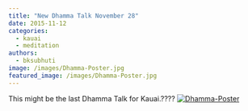 ```yaml
---
title: "New Dhamma Talk November 28"
date: 2015-11-12
categories: 
  - kauai
  - meditation
authors: 
  - bksubhuti
image: /images/Dhamma-Poster.jpg
featured_image: /images/Dhamma-Poster.jpg
---
```


This might be the last Dhamma Talk for Kauai.???? [![Dhamma-Poster](/images/Dhamma-Poster.jpg)](/images/2015/11/Dhamma-Poster.jpg)